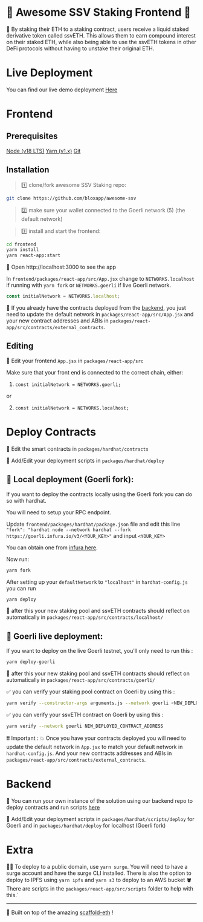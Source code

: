 # 🥩 Awesome SSV Staking Frontend 🥩

🚀 By staking their ETH to a staking contract, users receive a liquid staked derivative token called ssvETH. This allows them to earn compound interest on their staked ETH, while also being able to use the ssvETH tokens in other DeFi protocols without having to unstake their original ETH.

# Live Deployment

You can find our live demo deployment [Here](https://awesome-ssv-staking.surge.sh)

# Frontend

## Prerequisites

[Node (v18 LTS)](https://nodejs.org/en/download/)
[Yarn (v1.x)](https://classic.yarnpkg.com/en/docs/install/)
[Git](https://git-scm.com/downloads)

## Installation

> 1️⃣ clone/fork awesome SSV Staking repo:

```bash
git clone https://github.com/bloxapp/awesome-ssv
```

> 2️⃣ make sure your wallet connected to the Goerli network (5) (the default network)

> 3️⃣ install and start the frontend:

```bash
cd frontend
yarn install
yarn react-app:start
```

📱 Open http://localhost:3000 to see the app

In `frontend/packages/react-app/src/App.jsx` change to `NETWORKS.localhost` if running with `yarn fork` or `NETWORKS.goerli` if live Goerli network.

```js
const initialNetwork = NETWORKS.localhost;

```

🎉 If you already have the contracts deployed from the [backend](https://github.com/bloxapp/awesome-ssv), you just need to update the default network in `packages/react-app/src/App.jsx` and your new contract addresses and ABIs in `packages/react-app/src/contracts/external_contracts`.

## Editing

📝 Edit your frontend `App.jsx` in `packages/react-app/src`

Make sure that your front end is connected to the correct chain, either:

1. `const initialNetwork = NETWORKS.goerli;`

or

2. `const initialNetwork = NETWORKS.localhost;`

# Deploy Contracts

🔏 Edit the smart contracts in `packages/hardhat/contracts`

💼 Add/Edit your deployment scripts in `packages/hardhat/deploy`

## 🚨 Local deployment (Goerli fork):

If you want to deploy the contracts locally using the Goerli fork you can do so with hardhat.

You will need to setup your RPC endpoint.

Update `frontend/packages/hardhat/package.json` file and edit this line `"fork": "hardhat node --network hardhat --fork https://goerli.infura.io/v3/<YOUR_KEY>"` and input `<YOUR_KEY>`

You can obtain one from [infura here](https://app.infura.io/).

Now run:

```bash
yarn fork
```

After setting up your `defaultNetwork` to `"localhost"` in `hardhat-config.js` you can run

```bash
yarn deploy
```
🎇 after this your new staking pool and ssvETH contracts should reflect on automatically in `packages/react-app/src/contracts/localhost/`

## 🚨 Goerli live deployment:

If you want to deploy on the live Goerli testnet, you'll only need to run this :

```bash
yarn deploy-goerli
```
🎇 after this your new staking pool and ssvETH contracts should reflect on automatically in `packages/react-app/src/contracts/goerli/`


✅ you can verify your staking pool contract on Goerli by using this :


```bash
yarn verify --constructor-args arguments.js --network goerli <NEW_DEPLOYED_CONTRACT_ADDRESS>
```


✅ you can verify your ssvETH contract on Goerli by using this :


```bash
yarn verify --network goerli NEW_DEPLOYED_CONTRACT_ADDRESS
```

❗❗ Important :
💥 Once you have your contracts deployed you will need to update the default network in `App.jsx` to match your default network in `hardhat-config.js`. And your new contracts addresses and ABIs in `packages/react-app/src/contracts/external_contracts`.

# Backend

🚀 You can run your own instance of the solution using our backend repo to deploy contracts and run scripts [here](https://github.com/bloxapp/awesome-ssv/blob/main/RUN_BACKEND.md)


💼 Add/Edit your deployment scripts in `packages/hardhat/scripts/deploy` for Goerli and in `packages/hardhat/deploy` for localhost (Goerli fork)

# Extra


🚨📡 To deploy to a public domain, use `yarn surge`. You will need to have a surge account and have the surge CLI installed. There is also the option to deploy to IPFS using `yarn ipfs` and `yarn s3` to deploy to an AWS bucket 🪣 There are scripts in the `packages/react-app/src/scripts` folder to help with this.`

---

🙏 Built on top of the amazing [scaffold-eth](https://github.com/scaffold-eth/scaffold-eth) !
